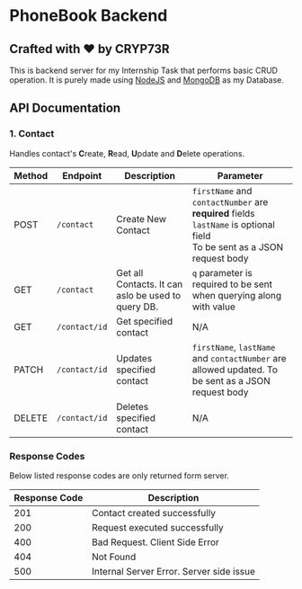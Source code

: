 # PhoneBook Backend
## Crafted with ❤️ by CRYP73R

This is backend server for my Internship Task that performs basic CRUD operation. It is purely made using [NodeJS](https://nodejs.org/) and [MongoDB](https://www.mongodb.com/) as my Database.

## API Documentation

### 1. Contact

Handles contact's **C**reate, **R**ead, **U**pdate and **D**elete operations.

| Method | Endpoint | Description | Parameter |
| ------ | -------- | ----------- | --------- |
| POST | `/contact` | Create New Contact | `firstName` and `contactNumber` are **required** fields<br />`lastName` is optional field<br />To be sent as a JSON request body |
| GET | `/contact` | Get all Contacts. It can aslo be used to query DB. | `q` parameter is required to be sent when querying along with value |
| GET | `/contact/id` | Get specified contact | N/A |
| PATCH | `/contact/id` | Updates specified contact | `firstName`, `lastName` and `contactNumber` are allowed updated. To be sent as a JSON request body |
| DELETE | `/contact/id` | Deletes specified contact | N/A |

### Response Codes

Below listed response codes are only returned form server.

| Response Code | Description |
| ------------- | ----------- |
| 201 | Contact created successfully |
| 200 | Request executed successfully |
| 400 | Bad Request. Client Side Error |
| 404 | Not Found |
| 500 | Internal Server Error. Server side issue |